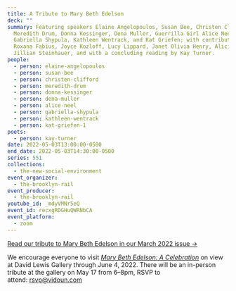 ```yaml
---
title: A Tribute to Mary Beth Edelson
deck: ""
summary: Featuring speakers Elaine Angelopoulos, Susan Bee, Christen Clifford,
  Meredith Drum, Donna Kessinger, Dena Muller, Guerrilla Girl Alice Neel,
  Gabriella Shypula, Kathleen Wentrack, and Kat Griefen; with contributions by
  Roxana Fabius, Joyce Kozloff, Lucy Lippard, Janet Olivia Henry, Alicia Smith,
  Jillian Steinhauer, and with a concluding reading by Kay Turner.
people:
  - person: elaine-angelopoulos
  - person: susan-bee
  - person: christen-clifford
  - person: meredith-drum
  - person: donna-kessinger
  - person: dena-muller
  - person: alice-neel
  - person: gabriella-shypula
  - person: kathleen-wentrack
  - person: kat-griefen-1
poets:
  - person: kay-turner
date: 2022-05-03T13:00:00-0500
end_date: 2022-05-03T14:30:00-0500
series: 551
collections:
  - the-new-social-environment
event_organizer:
  - the-brooklyn-rail
event_producer:
  - the-brooklyn-rail
youtube_id: _mdyVMNr5eQ
event_id: recxgRDGHuQWRNbCA
event_platform:
  - zoom
---
```

[Read our tribute to Mary Beth Edelson in our March 2022 issue →](https://brooklynrail.org/2021/11/in-memoriam/A-Tribute-to-Mary-Beth-Edelson)

We encourage everyone to visit *[Mary Beth Edelson: A Celebration](https://www.davidlewisgallery.com/exhibitions/mary-beth-edelson-a-celebration)* on view at David Lewis Gallery through June 4, 2022. There will be an in-person tribute at the gallery on May 17 from 6–8pm, RSVP to attend: [rsvp@vidoun.com](mailto:rsvp@vidoun.com)